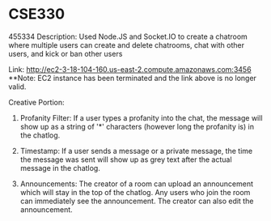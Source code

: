 # CSE330
455334
Description: Used Node.JS and Socket.IO to create a chatroom where multiple users can create and delete chatrooms, chat with other users, and kick or ban other users

Link:
http://ec2-3-18-104-160.us-east-2.compute.amazonaws.com:3456
**Note: EC2 instance has been terminated and the link above is no longer valid.

Creative Portion:
1) Profanity Filter:
If a user types a profanity into the chat, the message will show up as a string of '*' characters (however long the profanity is) in the chatlog.

2) Timestamp:
If a user sends a message or a private message, the time the message was sent will
show up as grey text after the actual message in the chatlog.

3) Announcements:
The creator of a room can upload an announcement which will stay in the top of the chatlog.  Any users who join the room can immediately see the announcement.  The creator
can also edit the announcement.
